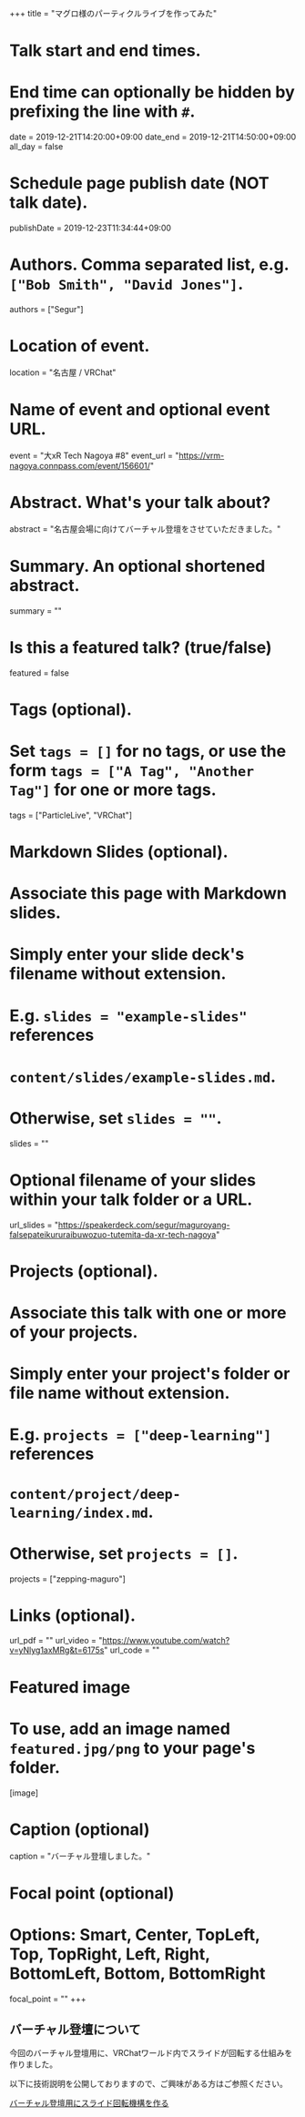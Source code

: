 +++
title = "マグロ様のパーティクルライブを作ってみた"

# Talk start and end times.
#   End time can optionally be hidden by prefixing the line with `#`.
date = 2019-12-21T14:20:00+09:00
date_end = 2019-12-21T14:50:00+09:00
all_day = false

# Schedule page publish date (NOT talk date).
publishDate = 2019-12-23T11:34:44+09:00

# Authors. Comma separated list, e.g. `["Bob Smith", "David Jones"]`.
authors = ["Segur"]

# Location of event.
location = "名古屋 / VRChat"

# Name of event and optional event URL.
event = "大xR Tech Nagoya #8"
event_url = "https://vrm-nagoya.connpass.com/event/156601/"

# Abstract. What's your talk about?
abstract = "名古屋会場に向けてバーチャル登壇をさせていただきました。"

# Summary. An optional shortened abstract.
summary = ""

# Is this a featured talk? (true/false)
featured = false

# Tags (optional).
#   Set `tags = []` for no tags, or use the form `tags = ["A Tag", "Another Tag"]` for one or more tags.
tags = ["ParticleLive", "VRChat"]

# Markdown Slides (optional).
#   Associate this page with Markdown slides.
#   Simply enter your slide deck's filename without extension.
#   E.g. `slides = "example-slides"` references 
#   `content/slides/example-slides.md`.
#   Otherwise, set `slides = ""`.
slides = ""

# Optional filename of your slides within your talk folder or a URL.
url_slides = "https://speakerdeck.com/segur/maguroyang-falsepateikururaibuwozuo-tutemita-da-xr-tech-nagoya"

# Projects (optional).
#   Associate this talk with one or more of your projects.
#   Simply enter your project's folder or file name without extension.
#   E.g. `projects = ["deep-learning"]` references 
#   `content/project/deep-learning/index.md`.
#   Otherwise, set `projects = []`.
projects = ["zepping-maguro"]

# Links (optional).
url_pdf = ""
url_video = "https://www.youtube.com/watch?v=yNlyg1axMRg&t=6175s"
url_code = ""

# Featured image
# To use, add an image named `featured.jpg/png` to your page's folder. 
[image]
  # Caption (optional)
  caption = "バーチャル登壇しました。"

  # Focal point (optional)
  # Options: Smart, Center, TopLeft, Top, TopRight, Left, Right, BottomLeft, Bottom, BottomRight
  focal_point = ""
+++

## バーチャル登壇について

今回のバーチャル登壇用に、VRChatワールド内でスライドが回転する仕組みを作りました。

以下に技術説明を公開しておりますので、ご興味がある方はご参照ください。

[バーチャル登壇用にスライド回転機構を作る](https://qiita.com/segur/items/edaad893d06f6e27eae7)
